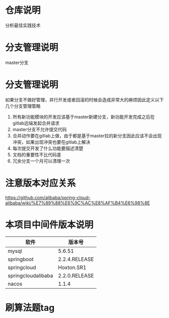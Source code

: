 # 仓库说明
分析最佳实践技术

# 分支管理说明
master分支


# 分支管理说明
如果分支不做好管理，并行开发或者回滚的时候会造成非常大的麻烦因此定义以下几个分支管理策略
1. 所有新功能模块的开发应该基于master新建分支，新功能开发完成之后在gitlab远端发起合并请求
2. master分支不允许提交代码
3. 合并动作要在gitlab上做，由于都是基于master拉的新分支因此应该不会出现冲突，如果出现冲突也要在gitlab上解决
4. 每次提交开发了什么功能要描述清楚
5. 文档的重要性不比代码差
6. 冗余分支一个月可以清理一次


# 注意版本对应关系
https://github.com/alibaba/spring-cloud-alibaba/wiki/%E7%89%88%E6%9C%AC%E8%AF%B4%E6%98%8E

# 本项目中间件版本说明
| 软件                 | 版本号 |
|--------------------|--|
| mysql              | 5.6.51 |
| springboot         | 2.2.4.RELEASE |
| springcloud        | Hoxton.SR1 |
| springcloudalibaba | 2.2.0.RELEASE |
| nacos              | 1.1.4 |


# 刷算法题tag




